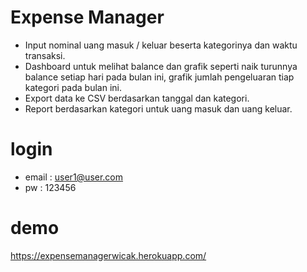 # Expense Manager

- Input nominal uang masuk / keluar beserta kategorinya dan waktu transaksi.
- Dashboard untuk melihat balance dan grafik seperti naik turunnya balance setiap hari pada bulan ini, grafik jumlah pengeluaran tiap kategori pada bulan ini.
- Export data ke CSV berdasarkan tanggal dan kategori.
- Report berdasarkan kategori untuk uang masuk dan uang keluar.

# login
- email : user1@user.com 
- pw : 123456

# demo
https://expensemanagerwicak.herokuapp.com/
